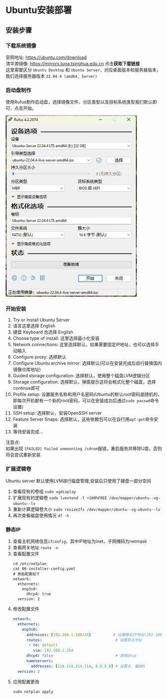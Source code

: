 # Ubuntu安装部署

## 安装步骤

### 下载系统镜像

官网地址: https://ubuntu.com/download  
清华源镜像: https://mirrors.tuna.tsinghua.edu.cn  点击**获取下载链接**  
这里需要区分 `Ubuntu Desktop` 和 `Ubuntu Server`，对应桌面版本和服务器版本，我们选择服务器版本 `22.04.4 (amd64, Server)`


### 启动盘制作

使用Rufus制作启动盘，选择镜像文件，分区类型以及目标系统类型我们默认即可，点击开始。

![Rufus](imgs/rufus.png)

### 开始安装

1. Try or Install Ubuntu Server
2. 语言这里选择 English
3. 键盘 Keyboard 也选择 English
4. Choose type of install: 这里选择最小化安装
5. Network connections: 这里选择默认，如果需要固定IP地址，也可以选择手动输入
6. Configure proxy: 选择默认
7. Configure Ubuntu archive mirror: 选择默认(可以在安装完成后自行替换国内镜像仓库地址)
8. Guided storage configuration: 选择默认，使用整个磁盘LVM逻辑分区
9. Storage configuration: 选择默认，弹窗提示这将会格式化整个磁盘，选择continue即可
10. Profile setup: 设置服务名称和用户名密码(Ubuntu的默认root密码是随机的，即每次开机都有一个新的root密码，可以在安装成功后通过`sudo passwd`命令设置)
11. SSH setup: 选择默认，安装OpenSSH server
12. Feature Server Snaps: 选择默认，这些依赖包可以在自行用`apt-get`命令安装
13. 等待安装完成...

注意点:  
如果出现 `[FAILED] Failed unmounting /cdrom`报错，重启服务并移除U盘，否则将会尝试重新安装


### 扩展逻辑卷
Ubuntu server 默认使用LVM进行磁盘管理,安装后只使用了硬盘一部分空间

1. 查看现有的卷组 `sudo vgdisplay`
2. 扩展现有的逻辑卷 `sudo lvextend -l +100%FREE /dev/mapper/ubuntu--vg-ubuntu--lv`
3. 重新计算逻辑卷大小 `sudo resize2fs /dev/mapper/ubuntu--vg-ubuntu--lv`
4. 再次查看磁盘使用情况 `df -h`

### 静态IP
1. 查看主机网络信息`ifconfig`，其中IP地址为inet，子网掩码为netmask
2. 查看网关地址 `route -n`
3. 查看配置文件
   ```shell
   cd /etc/netplan
   cat 00-installer-config.yaml
   # 原始配置如下
   network:
     ethernets:
       enp3s0:
         dhcp4: true
     version: 2
   ```
4. 修改配置文件
   ```yml
   network:
     ethernets:
       enp3s0:
         addresses: [192.168.1.100/24]          # 设置静态IP地址(192.168.1.100)和掩码
         routes:                                 # 设置网关地址
          - to: default
            via: 192.168.1.254
         dhcp4: false                            # 禁用dhcp
         nameservers:
           addresses: [114.114.114.114, 8.8.8.8] # 设置主、备DNS
     version: 2
   ```
5. 应用配置更改
    ```shell
    sudo netplan apply
    ```